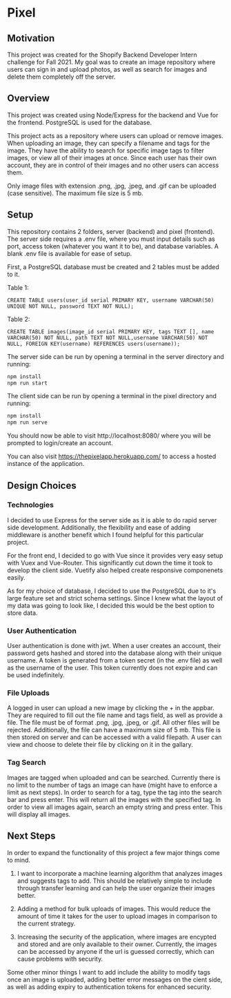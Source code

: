 # Pixel

## Motivation
This project was created for the Shopify Backend Developer Intern challenge for Fall 2021. My goal was to create an image repository where users can sign in and upload photos, as well as search for images and delete them completely off the server.

## Overview
This project was created using Node/Express for the backend and Vue for the frontend. PostgreSQL is used for the database.

This project acts as a repository where users can upload or remove images. When uploading an image, they can specify a filename and tags for the image. They have the ability to search for specific image tags to filter images, or view all of their images at once. Since each user has their own account, they are in control of their images and no other users can access them.

Only image files with extension .png, .jpg, .jpeg, and .gif can be uploaded (case sensitive). The maximum file size is 5 mb.

## Setup
This repository contains 2 folders, server (backend) and pixel (frontend). The server side requires a .env file, where you must input details such as port, access token (whatever you want it to be), and database variables. A blank .env file is available for ease of setup.

First, a PostgreSQL database must be created and 2 tables must be added to it.

Table 1:
```psql
CREATE TABLE users(user_id serial PRIMARY KEY, username VARCHAR(50) UNIQUE NOT NULL, password TEXT NOT NULL);
```
Table 2:
```psql
CREATE TABLE images(image_id serial PRIMARY KEY, tags TEXT [], name VARCHAR(50) NOT NULL, path TEXT NOT NULL,username VARCHAR(50) NOT NULL, FOREIGN KEY(username) REFERENCES users(username));
```

The server side can be run by opening a terminal in the server directory and running:
```javascript
npm install
npm run start
```

The client side can be run by opening a terminal in the pixel directory and running:
```javascript
npm install
npm run serve
```

You should now be able to visit http://localhost:8080/ where you will be prompted to login/create an account.

You can also visit https://thepixelapp.herokuapp.com/ to access a hosted instance of the application.

## Design Choices
### Technologies
I decided to use Express for the server side as it is able to do rapid server side development. Additionally, the flexibility and ease of adding middleware is another benefit which I found helpful for this particular project.

For the front end, I decided to go with Vue since it provides very easy setup with Vuex and Vue-Router. This significantly cut down the time it took to develop the client side. Vuetify also helped create responsive componenets easily.

As for my choice of database, I decided to use the PostgreSQL due to it's large feature set and strict schema settings. Since I knew what the layout of my data was going to look like, I decided this would be the best option to store data.

### User Authentication
User authentication is done with jwt. When a user creates an account, their password gets hashed and stored into the database along with their unique username. A token is generated from a token secret (in the .env file) as well as the username of the user. This token currently does not expire and can be used indefinitely. 

### File Uploads
A logged in user can upload a new image by clicking the + in the appbar. They are required to fill out the file name and tags field, as well as provide a file. The file must be of format .png, .jpg, .jpeg, or .gif. All other files will be rejected. Additionally, the file can have a maximum size of 5 mb. This file is then stored on server and can be accessed with a valid filepath. A user can view and choose to delete their file by clicking on it in the gallary.

### Tag Search
Images are tagged when uploaded and can be searched. Currently there is no limit to the number of tags an image can have (might have to enforce a limit as next steps). In order to search for a tag, type the tag into the search bar and press enter. This will return all the images with the specified tag. In order to view all images again, search an empty string and press enter. This will display all images.

## Next Steps
In order to expand the functionality of this project a few major things come to mind.

1. I want to incorporate a machine learning algorithm that analyzes images and suggests tags to add. This should be relatively simple to include through transfer learning and can help the user organize their images better.

2. Adding a method for bulk uploads of images. This would reduce the amount of time it takes for the user to upload images in comparison to the current strategy.

3. Increasing the security of the application, where images are encypted and stored and are only available to their owner. Currently, the images can be accessed by anyone if the url is guessed correctly, which can cause problems with security.

Some other minor things I want to add include the ability to modify tags once an image is uploaded, adding better error messages on the cient side, as well as adding expiry to authentication tokens for enhanced security.
